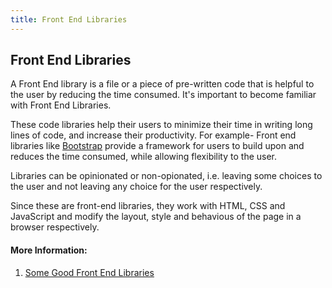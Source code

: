 ```yaml
---
title: Front End Libraries
---
```

## Front End Libraries

A Front End library is a file or a piece of pre-written code that is helpful to the user by reducing the time consumed. It's important to become familiar with Front End Libraries. 

These code libraries help their users to minimize their time in writing long lines of code, and increase their productivity. For example- Front end libraries like [Bootstrap](https://getbootstrap.com/) provide a framework for users to build upon and reduces the time consumed, while allowing flexibility to the user.

Libraries can be opinionated or non-opionated, i.e. leaving some choices to the user and not leaving any choice for the user respectively.

Since these are front-end libraries, they work with HTML, CSS and JavaScript and modify the layout, style and behavious of the page in a browser respectively.

#### More Information:

1. [Some Good Front End Libraries](https://medium.com/learnwithrahul/introduction-to-some-kick-ass-front-end-libraries-tools-963f55152f4b)
